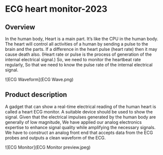 # ECG heart monitor-2023
## Overview

In the human body, Heart is a main part. It’s like the CPU in the human body. The heart
will control all activities of a human by sending a pulse to the brain and the parts. 
If a difference in the heart pulse (heart rate) then it may cause death also. (Heart rate or pulse
is the process of generation of the internal electrical signal.)
So, we need to monitor the heartbeat rate regularly, So that we need to know the pulse rate
of the internal electrical signal.

![ECG Waveform](ECG Wave.png)  

## Product description

A gadget that can show a real-time electrical reading of the human heart is called a heart
ECG monitor. A suitable device should be used to show the signal. Given that the electrical
impulses generated by the human body are generally of low magnitude, We have applied our
analog electronics expertise to enhance signal quality while amplifying the necessary signals.
We have to construct an analog front end that accepts data from the ECG probes and outputs
a clean waveform of the ECG.

![ECG Monitor](ECG Monitor preview.jpeg) 

